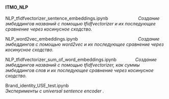 #### ITMO_NLP

NLP_tfidfvectorizer_sentence_embeddings.ipynb $~~~~~~~~~~~~~~~~~~~~~~$ _Создание эмбеддингов названий с помощью tfidfvectorizer и их последующее сравнение через косинусное сходство._

NLP_word2vec_embeddings.ipynb  $~~~~~~~~~~~~~~~~~~~~~~~~~~~~~~~~~~~~~~~~~~~~~~$   _Создание эмбеддингов с помощью word2vec и их последующее сравнение через косинусное сходство._

NLP_tfidfvectorizer_sum_of_word_embeddings.ipynb  $~~~~~~~~~~~~~$ _Создание эмбеддингов названий с помощью tfidfvectorizer, как суммы эмбеддингов слов и их последующее сравнение через косинусное сходство._


Brand_identity_USE_test.ipynb  $~~~~~~~~~~~~~~~~~~~~~~~~~~~~~~~~~~~~~~~~~~~~~~~~~~~~~$ _Эксперименты с universal sentence encoder ._
